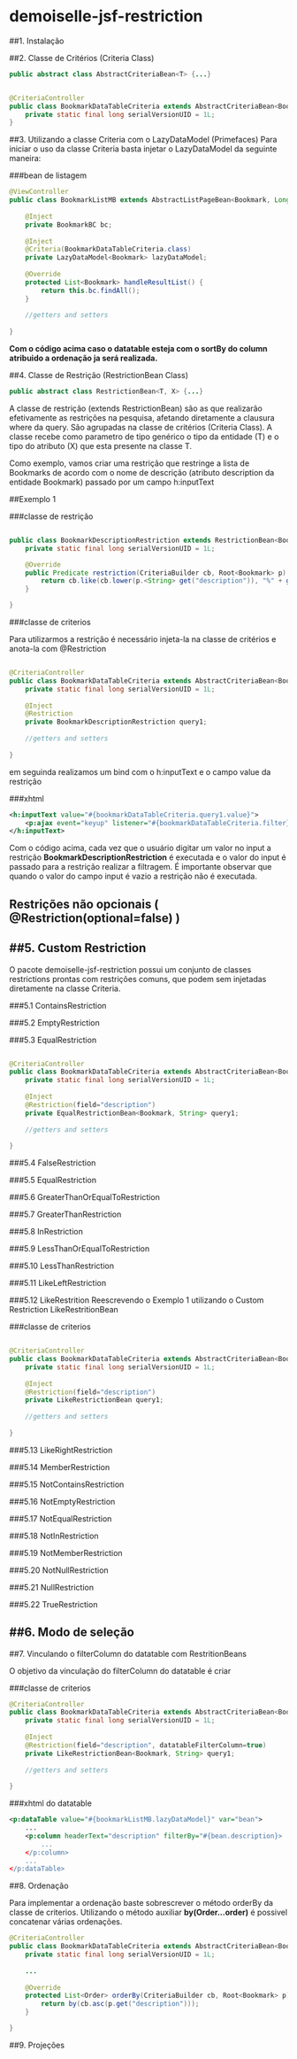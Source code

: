 demoiselle-jsf-restriction
==========================



##1. Instalação

##2. Classe de Critérios (Criteria Class)

```java
public abstract class AbstractCriteriaBean<T> {...}
```

```java

@CriteriaController
public class BookmarkDataTableCriteria extends AbstractCriteriaBean<Bookmark> {
	private static final long serialVersionUID = 1L;
}

```

##3. Utilizando a classe Criteria com o LazyDataModel (Primefaces)
Para iniciar o uso da classe Criteria basta injetar o LazyDataModel da seguinte maneira:

###bean de listagem

```java
@ViewController
public class BookmarkListMB extends AbstractListPageBean<Bookmark, Long> {
	
	@Inject
	private BookmarkBC bc;
	
	@Inject
	@Criteria(BookmarkDataTableCriteria.class)
	private LazyDataModel<Bookmark> lazyDataModel;
	
	@Override
	protected List<Bookmark> handleResultList() {
		return this.bc.findAll();
	}
	
	//getters and setters
	
}
```
**Com o código acima caso o datatable esteja com o sortBy do column atribuido a ordenação ja será realizada.**

##4. Classe de Restrição (RestrictionBean Class)

```java
public abstract class RestrictionBean<T, X> {...}
```

A classe de restrição (extends RestrictionBean) são as que realizarão efetivamente as restrições na pesquisa, afetando diretamente a clausura where da query. São agrupadas na classe 
de critérios (Criteria Class). A classe recebe como parametro de tipo genérico o tipo da entidade (T) e o tipo do atributo (X) que esta presente na classe T.

Como exemplo, vamos criar uma restrição que restringe a lista de Bookmarks de acordo com o nome de descrição (atributo description da entidade Bookmark)
passado por um campo h:inputText

##Exemplo 1

###classe de restrição
```java

public class BookmarkDescriptionRestriction extends RestrictionBean<Bookmark, String> {
	private static final long serialVersionUID = 1L;

	@Override
	public Predicate restriction(CriteriaBuilder cb, Root<Bookmark> p) {
		return cb.like(cb.lower(p.<String> get("description")), "%" + getValue().toLowerCase() + "%");
	}

}

```

###classe de criterios

Para utilizarmos a restrição é necessário injeta-la na classe de critérios e anota-la com @Restriction

```java

@CriteriaController
public class BookmarkDataTableCriteria extends AbstractCriteriaBean<Bookmark> {
	private static final long serialVersionUID = 1L;
	
	@Inject
	@Restriction
	private BookmarkDescriptionRestriction query1;
	
	//getters and setters
	
}
```

em seguinda realizamos um bind com o h:inputText e o campo value da restrição

###xhtml

```xml
<h:inputText value="#{bookmarkDataTableCriteria.query1.value}">
	<p:ajax event="keyup" listener="#{bookmarkDataTableCriteria.filter}" update="[id-do-datatable]" />
</h:inputText>
```

Com o código acima, cada vez que o usuário digitar um valor no input a restrição **BookmarkDescriptionRestriction** é executada e o valor 
do input é passado para a restrição realizar a filtragem. É importante observar que quando o valor do campo input é vazio a restrição não é
executada.

## Restrições não opcionais ( @Restriction(optional=false) )

##5. Custom Restriction
----------------------------

O pacote demoiselle-jsf-restriction possui um conjunto de classes restrictions prontas com restrições comuns, que podem sem injetadas diretamente 
na classe Criteria.

###5.1 ContainsRestriction




###5.2 EmptyRestriction

###5.3 EqualRestriction

```java

@CriteriaController
public class BookmarkDataTableCriteria extends AbstractCriteriaBean<Bookmark> {
	private static final long serialVersionUID = 1L;
	
	@Inject
	@Restriction(field="description")
	private EqualRestrictionBean<Bookmark, String> query1;
	
	//getters and setters
	
}

```

###5.4 FalseRestriction

###5.5 EqualRestriction

###5.6 GreaterThanOrEqualToRestriction

###5.7 GreaterThanRestriction

###5.8 InRestriction

###5.9 LessThanOrEqualToRestriction

###5.10 LessThanRestriction

###5.11 LikeLeftRestriction

###5.12 LikeRestrition
Reescrevendo o Exemplo 1 utilizando o Custom Restriction LikeRestritionBean

###classe de criterios

```java

@CriteriaController
public class BookmarkDataTableCriteria extends AbstractCriteriaBean<Bookmark> {
	private static final long serialVersionUID = 1L;
	
	@Inject
	@Restriction(field="description")
	private LikeRestrictionBean query1;
	
	//getters and setters
	
}
```


###5.13 LikeRightRestriction

###5.14 MemberRestriction

###5.15 NotContainsRestriction

###5.16 NotEmptyRestriction

###5.17 NotEqualRestriction

###5.18 NotInRestriction

###5.19 NotMemberRestriction

###5.20 NotNullRestriction

###5.21 NullRestriction

###5.22 TrueRestriction


##6. Modo de seleção
------------------

##7. Vinculando o filterColumn do datatable com RestritionBeans

O objetivo da vinculação do filterColumn do datatable é criar  

###classe de criterios
```java
@CriteriaController
public class BookmarkDataTableCriteria extends AbstractCriteriaBean<Bookmark> {
	private static final long serialVersionUID = 1L;
	
	@Inject
	@Restriction(field="description", datatableFilterColumn=true)
	private LikeRestrictionBean<Bookmark, String> query1;
	
	//getters and setters
	
}

```
###xhtml do datatable
```xml
<p:dataTable value="#{bookmarkListMB.lazyDataModel}" var="bean">
	...
	<p:column headerText="description" filterBy="#{bean.description}>
		...
	</p:column>
	...
</p:dataTable>
```

##8. Ordenação

Para implementar a ordenação baste sobrescrever o método orderBy da classe de criterios. Utilizando o método auxiliar **by(Order...order)** é possivel
concatenar várias ordenações.

```java
@CriteriaController
public class BookmarkDataTableCriteria extends AbstractCriteriaBean<Bookmark> {
	private static final long serialVersionUID = 1L;
	
	...
	
	@Override
	protected List<Order> orderBy(CriteriaBuilder cb, Root<Bookmark> p) {
		return by(cb.asc(p.get("description")));
	}

}

```


##9. Projeções


